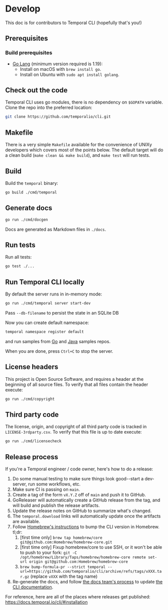 # Develop

This doc is for contributors to Temporal CLI (hopefully that's you!)

[comment]: <> (**Note:** All contributors also need to fill out the [Temporal Contributor License Agreement]&#40;https://gist.github.com/samarabbas/7dcd41eb1d847e12263cc961ccfdb197&#41; before we can merge in any of your changes.)

## Prerequisites

### Build prerequisites

-   [Go Lang](https://golang.org/) (minimum version required is 1.19):
    -   Install on macOS with `brew install go`.
    -   Install on Ubuntu with `sudo apt install golang`.

## Check out the code

Temporal CLI uses go modules, there is no dependency on `$GOPATH` variable. Clone the repo into the preferred location:

```bash
git clone https://github.com/temporalio/cli.git
```

## Makefile

There is a very simple `Makefile` available for the convenience of UNIXy
developers which covers most of the points below. The default target will do a
clean build (`make clean && make build`), and `make test` will run tests.

## Build

Build the `temporal` binary:

```bash
go build ./cmd/temporal
```

## Generate docs

```bash
go run ./cmd/docgen
```

Docs are generated as Markdown files in `./docs`.

## Run tests

Run all tests:

```bash
go test ./...
```

## Run Temporal CLI locally

By default the server runs in in-memory mode:

```bash
go run ./cmd/temporal server start-dev
```

Pass `--db-filename` to persist the state in an SQLite DB

Now you can create default namespace:

```bash
temporal namespace register default
```

and run samples from [Go](https://github.com/temporalio/samples-go) and [Java](https://github.com/temporalio/samples-java) samples repos.

When you are done, press `Ctrl+C` to stop the server.

## License headers

This project is Open Source Software, and requires a header at the beginning of
all source files. To verify that all files contain the header execute:

```bash
go run ./cmd/copyright
```

## Third party code

The license, origin, and copyright of all third party code is tracked in `LICENSE-3rdparty.csv`.
To verify that this file is up to date execute:

```bash
go run ./cmd/licensecheck
```

## Release process

If you're a Temporal engineer / code owner, here's how to do a release:

1. Do some manual testing to make sure things look good--start a dev-server, run
   some workflows, etc.
2. Make sure CI is passing on `main`.
3. Create a tag of the form `vX.Y.Z` off of `main` and push it to GitHub.
4. GoReleaser will automatically create a GitHub release from the tag, and will
   build and publish the release artifacts.
5. Update the release notes on GitHub to summarize what's changed.
6. The `temporal.download` links will automatically update once the artifacts
   are available.
7. Follow [Homebrew's instructions] to bump the CLI version in Homebrew. tl;dr:
   1. [first time only] `brew tap homebrew/core git@github.com:Homebrew/homebrew-core.git`
   2. [first time only] Fixup homebrew/core to use SSH, or it won't be able to push to your fork:
      `git -C /opt/homebrew/Library/Taps/homebrew/homebrew-core remote set-url origin git@github.com:Homebrew/homebrew-core`
   3. `brew bump-formula-pr --strict temporal --url=https://github.com/temporalio/cli/archive/refs/tags/vXXX.tar.gz` (replace `vXXX` with the tag name)
8. Re-generate the docs, and follow [the docs team's process] to update [the
   CLI documentation].

For reference, here are all of the places where releases get published:
https://docs.temporal.io/cli/#installation

[Homebrew's instructions]: https://github.com/Homebrew/homebrew-core/blob/HEAD/CONTRIBUTING.md
[the docs team's process]: https://github.com/temporalio/documentation/blob/main/README.md#how-to-make-changes-to-this-repository
[the CLI documentation]: https://github.com/temporalio/documentation/tree/main/docs-src/cli

